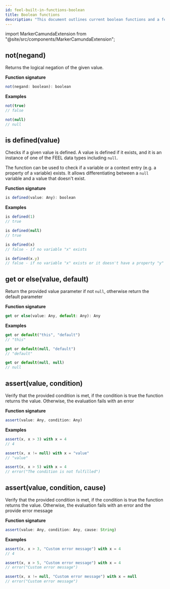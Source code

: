 ```yaml
---
id: feel-built-in-functions-boolean
title: Boolean functions
description: "This document outlines current boolean functions and a few examples."
---
```


import MarkerCamundaExtension from "@site/src/components/MarkerCamundaExtension";

## not(negand)

Returns the logical negation of the given value.

**Function signature**

```js
not(negand: boolean): boolean
```

**Examples**

```js
not(true)
// false

not(null) 
// null
```

## is defined(value)

<MarkerCamundaExtension></MarkerCamundaExtension>

Checks if a given value is defined. A value is defined if it exists, and it is an instance of one of the FEEL data types including `null`.

The function can be used to check if a variable or a context entry (e.g. a property of a variable) exists. It allows differentiating between a `null` variable and a value that doesn't exist.

**Function signature**

```js
is defined(value: Any): boolean
```

**Examples**

```js
is defined(1)
// true

is defined(null)
// true

is defined(x)
// false - if no variable "x" exists

is defined(x.y)
// false - if no variable "x" exists or it doesn't have a property "y"
```

## get or else(value, default)

<MarkerCamundaExtension></MarkerCamundaExtension>

Return the provided value parameter if not `null`, otherwise return the default parameter

**Function signature**

```js
get or else(value: Any, default: Any): Any
```

**Examples**

```js
get or default("this", "default")
// "this"

get or default(null, "default")
// "default"

get or default(null, null)     
// null
```

## assert(value, condition)

<MarkerCamundaExtension></MarkerCamundaExtension>

Verify that the provided condition is met, if the condition is true the function returns the value. Otherwise, the evaluation fails with an error

**Function signature**

```js
assert(value: Any, condition: Any)
```

**Examples**

```js
assert(x, x > 3) with x = 4
// 4

assert(x, x != null) with x = "value"
// "value"

assert(x, x > 5) with x = 4
// error("The condition is not fulfilled")
```

## assert(value, condition, cause)

<MarkerCamundaExtension></MarkerCamundaExtension>

Verify that the provided condition is met, if the condition is true the function returns the value. Otherwise, the evaluation fails with an error and the provide error message

**Function signature**

```js
assert(value: Any, condition: Any, cause: String)
```

**Examples**

```js
assert(x, x > 3, "Custom error message") with x = 4
// 4

assert(x, x > 5, "Custom error message") with x = 4
// error("Custom error message")

assert(x, x != null, "Custom error message") with x = null
// error("Custom error message")
```
